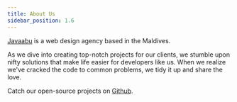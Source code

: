 ```yaml
---
title: About Us
sidebar_position: 1.6
---
```


[Javaabu](https://javaabu.com) is a web design agency based in the Maldives.

As we dive into creating top-notch projects for our clients, we stumble upon nifty solutions that make life easier for developers like us. When we realize we've cracked the code to common problems, we tidy it up and share the love.

Catch our open-source projects on [Github](https://github.com/Javaabu).

